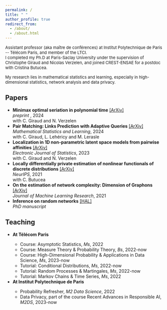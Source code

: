 ```yaml
---
permalink: /
title: " "
author_profile: true
redirect_from: 
  - /about/
  - /about.html
---
```

<font size="-1">Assistant professor (aka maître de conférences)  at Institut Polytechnique de Paris -- Télécom Paris, and member of  the LTCI. <br />
I completed my Ph.D at Paris-Saclay University under the supervision of Christophe Giraud and Nicolas Verzelen, and joined  CREST-ENSAE for a postdoc with Cristina Butucea. 

My research lies in mathematical statistics and learning, especially in high-dimensional statistics, network analysis and data privacy. </font>



Papers
------
<ul>
  <li><b>Minimax optimal seriation in polynomial time</b> <a href="https://arxiv.org/pdf/2405.08747">[ArXiv]</a> <br />
     <em> preprint </em>, 2024 <br /> 
    with C. Giraud and N. Verzelen </li>
  <li><b>Pair Matching: Links Prediction with Adaptive Queries</b> <a href="https://arxiv.org/pdf/1905.07342v3.pdf">[ArXiv]</a> <br />
     <em> Mathematical Statistics and Learning</em>, 2024 <br /> 
    with C. Giraud, L. Lehéricy and M. Lerasle </li>
  <li><b>Localization in 1D non-parametric latent space models from pairwise affinities</b>  <a href="https://arxiv.org/pdf/2108.03098.pdf">[ArXiv]</a> <br /> 
    <em> Electronic Journal of Statistics</em>, 2023 <br /> 
    with C. Giraud and N. Verzelen </li>
  <li><b>Locally differentially private estimation of nonlinear functionals of discrete distributions</b> <a href="https://arxiv.org/abs/2107.03940">[ArXiv]</a> <br /> 
      <em>NeurIPS</em>, 2021 <br /> 
   with C. Butucea </li>
  <li><b>On the estimation of network complexity: Dimension of Graphons</b> <a href="https://arxiv.org/pdf/1909.02900.pdf">[ArXiv]</a> <br /> 
    <em>Journal of Machine Learning Research</em>, 2021 </li>
  <li><b>Inference on random networks</b> <a href="https://hal.inria.fr/tel-03041741">[HAL]</a> <br /> 
    <em>PhD manuscript</em> </li> 
</ul>
   
    
    
Teaching
------
<ul>
  <li><b>At Télécom Paris</b></li>
    <ul>
      <li> Course: Asymptotic Statistics, <em>Ms</em>, 2022 </li>
        <li> Course: Measure Theory & Probability Theory, <em>Bs</em>, 2022-now  </li>
       <li> Course: High-Dimensional Probability & Applications in Data Science, <em>Ms</em>, 2023-now  </li>
       <li> Tutorial: Conditional Distributions,  <em>Ms</em>, 2022-now </li>
      <li> Tutorial: Random Processes & Martingales,  <em>Ms</em>, 2022-now </li>
       <li> Tutorial: Markov Chains & Time Series,  <em>Ms</em>, 2022 </li>
    </ul>
  
  <li><b>At Institut Polytechnique de Paris</b></li>
  <ul>
      <li> Probability Refresher, <em>M2 Data Science</em>,  2022 </li>
      <li> Data Privacy, part of the course Recent Advances in Responsible AI, <em>M2DS</em>, 2023-now </li>
    </ul>
</ul>
 




